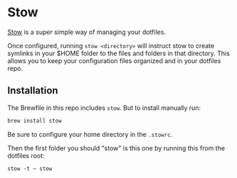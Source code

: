 Stow
===

[Stow](https://www.gnu.org/software/stow/) is a super simple way of managing your dotfiles.

Once configured, running `stow <directory>` will instruct stow to create symlinks in your $HOME folder to the files and folders in that directory. This allows you to keep your configuration files organized and in your dotfiles repo.

## Installation

The Brewfile in this repo includes `stow`. But to install manually run:

```bash
brew install stow
```

Be sure to configure your home directory in the `.stowrc`.

Then the first folder you should "stow" is this one by running this from the dotfiles root:

```
stow -t ~ stow
```
